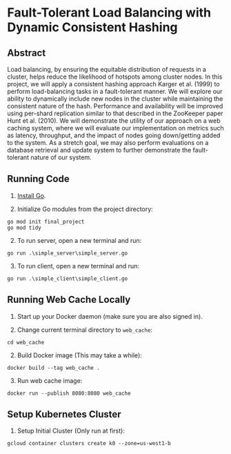 # Fault-Tolerant Load Balancing with Dynamic Consistent Hashing
## Abstract

Load balancing, by ensuring the equitable distribution of requests in a cluster, helps
reduce the likelihood of hotspots among cluster nodes. In this project, we will
apply a consistent hashing approach Karger et al. (1999) to perform load-balancing
tasks in a fault-tolerant manner. We will explore our ability to dynamically include
new nodes in the cluster while maintaining the consistent nature of the hash.
Performance and availability will be improved using per-shard replication similar
to that described in the ZooKeeper paper Hunt et al. (2010). We will demonstrate
the utility of our approach on a web caching system, where we will evaluate our
implementation on metrics such as latency, throughput, and the impact of nodes
going down/getting added to the system. As a stretch goal, we may also perform
evaluations on a database retrieval and update system to further demonstrate the
fault-tolerant nature of our system.


## Running Code
1. [Install Go](https://go.dev/doc/install).

1. Initialize Go modules from the project directory:
```
go mod init final_project
go mod tidy
```

2. To run server, open a new terminal and run:
```
go run .\simple_server\simple_server.go
```
3. To run client, open a new terminal and run:
```
go run .\simple_client\simple_client.go
```

## Running Web Cache Locally
1. Start up your Docker daemon (make sure you are also signed in).

2. Change current terminal directory to `web_cache`:
```
cd web_cache
```

2. Build Docker image (This may take a while):
```
docker build --tag web_cache .
```

3. Run web cache image:
```
docker run --publish 8080:8080 web_cache
```

## Setup Kubernetes Cluster
1. Setup Initial Cluster (Only run at first):
```
gcloud container clusters create k0 --zone=us-west1-b
```


